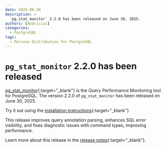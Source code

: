 ```yaml
---
date: 2025-06-30
description: >
  `pg_stat_monitor` 2.2.0 has been released on June 30, 2025.
authors: [Andriciuc]
categories:
  - PostgreSQL
tags:
  - Percona Distribution for PostgreSQL
---
```


# `pg_stat_monitor` 2.2.0 has been released

<!-- more -->

[pg_stat_monitor](https://docs.percona.com/pg-stat-monitor/index.html){:target="_blank"} is the Query Performance Monitoring tool for PostgreSQL. The version 2.2.0 of `pg_stat_monitor` has been released on June 30, 2025.

Try it out using the [installation instructions](https://docs.percona.com/pg-stat-monitor/install.html){:target="_blank"}

This release improves query annotation parsing, enhances SQL error visibility, and fixes diagnostic issues with command types, improving performance.

Learn more about this release in the [release notes](https://docs.percona.com/pg-stat-monitor/release-notes/2.2.0.html){:target="_blank"}. 

